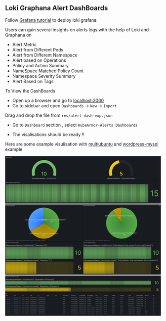 ## Loki Graphana Alert DashBoards
Follow [Grafana tutorial](../logs/tutorial_grafana.md) to deploy loki grafana 

Users can gain several insights on alerts logs with the help of Loki and Graphana on 
- Alert Metric
- Alert from Different Pods
- Alert from Different Namespace 
- Alert based on Operations
- Policy and Action Summary 
- NameSpace Matched Policy Count
- Namespace Severity Summary
- Alert Based on Tags


To View the DashBoards

* Open up a browser and go to [localhost:3000](localhost:3000)
* Go to sidebar and open ``Dashboards`` -> ``New`` -> ``Import``

Drag and drop the file from ```res/alert-dash-exp.json```

* Go to ``Dashboard`` section , select ``KubeArmor-Alerts Dashboards``

* The visalisations should be ready !!

Here are some example visulisation with [multiubuntu](https://github.com/kubearmor/KubeArmor/blob/main/examples/multiubuntu.md) and [wordpress-mysql](https://github.com/kubearmor/KubeArmor/blob/main/examples/wordpress-mysql.md) example

![Dash Board 1](./screenshot/alert1.png)
![Dash Board 2](./screenshot/alert2.png)
![Dash Board 3](./screenshot/alert3.png)